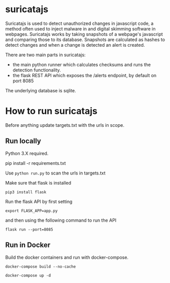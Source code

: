 # suricatajs

Suricatajs is used to detect unauthorized changes in javascript code, a method often used to inject malware in and digital skimming software in webpages.  Suricatajs works by taking snapshots of a webpage's javascript and comparing those to its database. Snapshots are calculated as hashes to detect changes and when a change is detected an alert is created.

There are two main parts in suricatajs:

* the main python runner which calculates checksums and runs the detection functionality. 
* the flask REST API which exposes the /alerts endpoint, by default on port 8085

The underlying database is sqlite. 

# How to run suricatajs

Before anything update targets.txt with the urls in scope.

## Run locally

Python 3.X required.

pip install -r requirements.txt

Use ```python run.py``` to scan the urls in targets.txt

Make sure that flask is installed
```
pip3 install flask
```

Run the flask API by first setting

```
export FLASK_APP=app.py
```

and then using the following command to run the API

```
flask run --port=8085
```

## Run in Docker

Build the docker containers and run with docker-compose. 

```
docker-compose build --no-cache

docker-compose up -d
```
